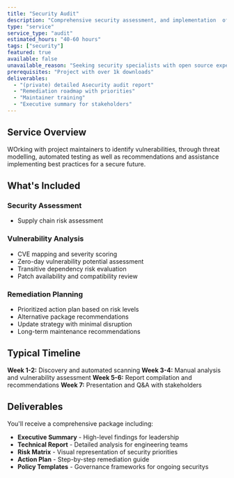 ```yaml
---
title: "Security Audit"
description: "Comprehensive security assessment, and implementation  of project security recommendations."
type: "service"
service_type: "audit"
estimated_hours: "40-60 hours"
tags: ["security"]
featured: true
available: false
unavailable_reason: "Seeking security specialists with open source expertise. Know someone?"
prerequisites: "Project with over 1k downloads"
deliverables: 
  - "(private) detailed Asecurity audit report"
  - "Remediation roadmap with priorities"
  - "Maintainer training"
  - "Executive summary for stakeholders"
---
```


## Service Overview

WOrking with project maintainers to identify vulnerabilities, through threat modelling, automated testing as well as recommendations and assistance implementing best practices for a secure future.

## What's Included

### Security Assessment
- Supply chain risk assessment

### Vulnerability Analysis
- CVE mapping and severity scoring
- Zero-day vulnerability potential assessment
- Transitive dependency risk evaluation
- Patch availability and compatibility review

### Remediation Planning
- Prioritized action plan based on risk levels
- Alternative package recommendations
- Update strategy with minimal disruption
- Long-term maintenance recommendations

## Typical Timeline

**Week 1-2:** Discovery and automated scanning
**Week 3-4:** Manual analysis and vulnerability assessment
**Week 5-6:** Report compilation and recommendations
**Week 7:** Presentation and Q&A with stakeholders

## Deliverables

You'll receive a comprehensive package including:

- **Executive Summary** - High-level findings for leadership
- **Technical Report** - Detailed analysis for engineering teams
- **Risk Matrix** - Visual representation of security priorities
- **Action Plan** - Step-by-step remediation guide
- **Policy Templates** - Governance frameworks for ongoing securitys
